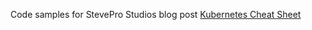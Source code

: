 Code samples for StevePro Studios blog post [Kubernetes Cheat Sheet](https://steveproxna.blogspot.com/2021/09/kubernetes-cheat-sheet.html)
